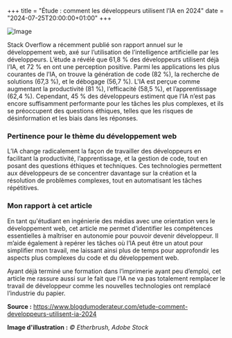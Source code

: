 +++
title = "Étude : comment les développeurs utilisent l’IA en 2024"
date = "2024-07-25T20:00:00+01:00"
+++

![Image](/labveilletech/post1.png)

Stack Overflow a récemment publié son rapport annuel sur le développement web, axé sur l’utilisation de l’intelligence artificielle par les développeurs. L’étude a révélé que 61,8 % des développeurs utilisent déjà l’IA, et 72 % en ont une perception positive. Parmi les applications les plus courantes de l’IA, on trouve la génération de code (82 %), la recherche de solutions (67,3 %), et le débogage (56,7 %). L'IA est perçue comme augmentant la productivité (81 %), l’efficacité (58,5 %), et l’apprentissage (62,4 %). Cependant, 45 % des développeurs estiment que l’IA n’est pas encore suffisamment performante pour les tâches les plus complexes, et ils se préoccupent des questions éthiques, telles que les risques de désinformation et les biais dans les réponses.

### Pertinence pour le thème du développement web

L’IA change radicalement la façon de travailler des développeurs en facilitant la productivité, l’apprentissage, et la gestion de code, tout en posant des questions éthiques et techniques. Ces technologies permettent aux développeurs de se concentrer davantage sur la création et la résolution de problèmes complexes, tout en automatisant les tâches répétitives.

### Mon rapport à cet article

En tant qu'étudiant en ingénierie des médias avec une orientation vers le développement web, cet article me permet d’identifier les compétences essentielles à maîtriser en autonomie pour pouvoir devenir développeur. Il m’aide également à repérer les tâches où l’IA peut être un atout pour simplifier mon travail, me laissant ainsi plus de temps pour approfondir les aspects plus complexes du code et du développement web.

Ayant déjà terminé une formation dans l’imprimerie ayant peu d’emploi, cet article me rassure aussi sur le fait que l’IA ne va pas totalement remplacer le travail de développeur comme les nouvelles technologies ont remplacé l’industrie du papier.

**Source :**  https://www.blogdumoderateur.com/etude-comment-developpeurs-utilisent-ia-2024

**Image d'illustration :** *© Etherbrush, Adobe Stock*